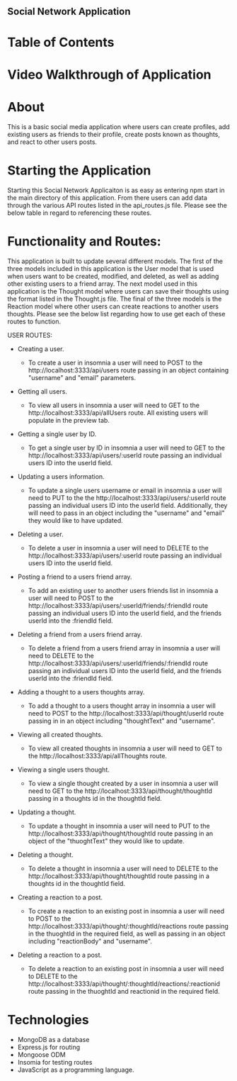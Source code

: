 ## Social Network Application

# Table of Contents


# Video Walkthrough of Application

# About

This is a basic social media application where users can create profiles, add existing users as friends to their profile, create posts known as thoughts, and react to other users posts.

# Starting the Application

Starting this Social Network Applicaiton is as easy as entering npm start in the main directory of this application. From there users can add data through the various API routes listed in the api_routes.js file. Please see the below table in regard to referencing these routes.

# Functionality and Routes:

This application is built to update several different models. The first of the three models included in this application is the User model that is used when users want to be created, modified, and deleted, as well as adding other existing users to a friend array. The next model used in this application is the Thought model where users can save their thoughts using the format listed in the Thought.js file. The final of the three models is the Reaction model where other users can create reactions to another users thoughts. Please see the below list regarding how to use get each of these routes to function.

USER ROUTES:
- Creating a user.
    - To create a user in insomnia a user will need to POST to the http://localhost:3333/api/users route passing in an object containing "username" and "email" parameters.

- Getting all users.
    - To view all users in insomnia a user will need to GET to the http://localhost:3333/api/allUsers route. All existing users will populate in the preview tab.

- Getting a single user by ID.
    - To get a single user by ID in insomnia a user will need to GET to the http://localhost:3333/api/users/:userId route passing an individual users ID into the userId field.

- Updating a users information.
    - To update a single users username or email in insomnia a user will need to PUT to the the http://localhost:3333/api/users/:userId route passing an individual users ID into the userId field. Additionally, they will need to pass in an object including the "username" and "email" they would like to have updated.

- Deleting a user.
    - To delete a user in insomnia a user will need to DELETE to the http://localhost:3333/api/users/:userId route passing an individual users ID into the userId field.

- Posting a friend to a users friend array.
    - To add an existing user to another users friends list in insomnia a user will need to POST to the http://localhost:3333/api/users/:userId/friends/:friendId route passing an individual users ID into the userId field, and the friends userId into the :friendId field.

- Deleting a friend from a users friend array.
    - To delete a friend from a users friend array in insomnia a user will need to DELETE to the http://localhost:3333/api/users/:userId/friends/:friendId route passing an individual users ID into the userId field, and the friends userId into the :friendId field.

- Adding a thought to a users thoughts array.
    - To add a thought to a users thought array in insomnia a user will need to POST to the http://localhost:3333/api/thought/userId route passing in in an object including "thoughtText" and "username".

- Viewing all created thoughts.
    - To view all created thoughts in insomnia a user will need to GET to the http://localhost:3333/api/allThoughts route.

- Viewing a single users thought.
    - To view a single thought created by a user in insomnia a user will need to GET to the http://localhost:3333/api/thought/thoughtId passing in a thoughts id in the thoughtId field.

- Updating a thought.
    - To update a thought in insomnia a user will need to PUT to the http://localhost:3333/api/thought/thoughtId route passing in an object of the "thuoghtText" they would like to update. 

- Deleting a thought.
    - To delete a thought in insomnia a user will need to DELETE to the http://localhost:3333/api/thought/thoughtId route passing in a thoughts id in the thoughtId field.

- Creating a reaction to a post.
    - To create a reaction to an existing post in insomnia a user will need to POST to the http://localhost:3333/api/thought/:thoughtId/reactions route passing in the thuoghtId in the required field, as well as passing in an object including "reactionBody" and "username".

- Deleting a reaction to a post.
    - To delete a reaction to an existing post in insomnia a user will need to DELETE to the http://localhost:3333/api/thought/:thoughtId/reactions/:reactionid route passing in the thuoghtId and reactionid in the required field.

# Technologies

- MongoDB as a database
- Express.js for routing
- Mongoose ODM
- Insomia for testing routes
- JavaScript as a programming language.